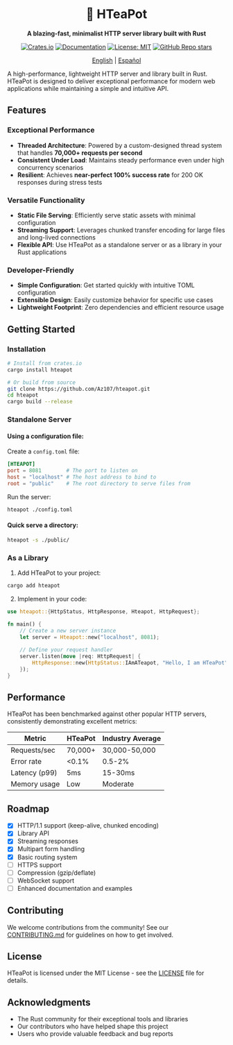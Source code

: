 <h1 align="center">🍵 HTeaPot</h1>
<p align="center"><b>A blazing-fast, minimalist HTTP server library built with Rust</b></p>

<p align="center">
  <a href="https://crates.io/crates/hteapot"><img alt="Crates.io" src="https://img.shields.io/crates/v/hteapot.svg?style=flat-square"></a>
  <a href="https://docs.rs/hteapot"><img alt="Documentation" src="https://img.shields.io/docsrs/hteapot?style=flat-square"></a>
<!--   <a href="https://github.com/Az107/HTeaPot/actions"><img alt="Build Status" src="https://img.shields.io/github/actions/workflow/status/Az107/HTeaPot/rust.yml?branch=main&style=flat-square"></a> -->
  <a href="https://opensource.org/licenses/MIT"><img alt="License: MIT" src="https://img.shields.io/badge/License-MIT-yellow.svg?style=flat-square"></a>
  <a href="https://github.com/Az107/HTeaPot" target="_blank"><img alt="GitHub Repo stars" src="https://img.shields.io/github/stars/Az107/HTeaPot"></a>
</p>

<p align="center">
  <a href="README.md">English</a> |
  <a href="docs/readme_i18n/README_ES.md">Español</a>
</p>


A high-performance, lightweight HTTP server and library built in Rust. HTeaPot is designed to deliver exceptional performance for modern web applications while maintaining a simple and intuitive API.

##  Features

###  Exceptional Performance
- **Threaded Architecture**: Powered by a custom-designed thread system that handles **70,000+ requests per second**
- **Consistent Under Load**: Maintains steady performance even under high concurrency scenarios
- **Resilient**: Achieves **near-perfect 100% success rate** for 200 OK responses during stress tests

###  Versatile Functionality
- **Static File Serving**: Efficiently serve static assets with minimal configuration
- **Streaming Support**: Leverages chunked transfer encoding for large files and long-lived connections
- **Flexible API**: Use HTeaPot as a standalone server or as a library in your Rust applications

###  Developer-Friendly
- **Simple Configuration**: Get started quickly with intuitive TOML configuration
- **Extensible Design**: Easily customize behavior for specific use cases
- **Lightweight Footprint**: Zero dependencies and efficient resource usage

## Getting Started

### Installation

```bash
# Install from crates.io
cargo install hteapot

# Or build from source
git clone https://github.com/Az107/hteapot.git
cd hteapot
cargo build --release
```

### Standalone Server

#### Using a configuration file:

Create a `config.toml` file:

```toml
[HTEAPOT]
port = 8081        # The port to listen on
host = "localhost" # The host address to bind to
root = "public"    # The root directory to serve files from
```

Run the server:

```bash
hteapot ./config.toml
```

#### Quick serve a directory:

```bash
hteapot -s ./public/
```

### As a Library

1. Add HTeaPot to your project:

```bash
cargo add hteapot
```

2. Implement in your code:

```rust
use hteapot::{HttpStatus, HttpResponse, Hteapot, HttpRequest};

fn main() {
    // Create a new server instance
    let server = Hteapot::new("localhost", 8081);
    
    // Define your request handler
    server.listen(move |req: HttpRequest| {
        HttpResponse::new(HttpStatus::IAmATeapot, "Hello, I am HTeaPot", None)
    });
}
```

##  Performance

HTeaPot has been benchmarked against other popular HTTP servers, consistently demonstrating excellent metrics:

| Metric        | HTeaPot | Industry Average |
|---------------|---------|------------------|
| Requests/sec  | 70,000+ | 30,000-50,000    |
| Error rate    | <0.1%   | 0.5-2%           |
| Latency (p99) | 5ms     | 15-30ms          |
| Memory usage  | Low     | Moderate         |

##  Roadmap

- [x] HTTP/1.1 support (keep-alive, chunked encoding)
- [x] Library API
- [x] Streaming responses
- [x] Multipart form handling
- [x] Basic routing system
- [ ] HTTPS support
- [ ] Compression (gzip/deflate)
- [ ] WebSocket support
- [ ] Enhanced documentation and examples

##  Contributing

We welcome contributions from the community! See our [CONTRIBUTING.md](CONTRIBUTING.md) for guidelines on how to get involved.

##  License

HTeaPot is licensed under the MIT License - see the [LICENSE](LICENSE) file for details.

##  Acknowledgments

- The Rust community for their exceptional tools and libraries
- Our contributors who have helped shape this project
- Users who provide valuable feedback and bug reports
